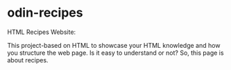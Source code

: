 # odin-recipes
HTML Recipes Website:

This project-based on HTML to showcase your HTML knowledge and how you structure the web page. Is it easy to understand or not? So, this page is about recipes. 
